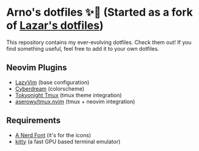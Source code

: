 # Arno's dotfiles ✨💽 (Started as a fork of [Lazar's dotfiles](https://github.com/nikolovlazar/dotfiles))

This repository contains my ever-evolving dotfiles. Check them out! If you find something useful, feel free to add it to your own dotfiles.

## Neovim Plugins

- [LazyVim](https://lazyvim.org) (base configuration)
- [Cyberdream](https://github.com/scottmckendry/cyberdream.nvim) (colorscheme)
- [Tokyonight Tmux](https://github.com/janoamaral/tokyo-night-tmux) (tmux theme integration)
- [aserowy/tmux.nvim](https://github.com/aserowy/tmux.nvim) (tmux + neovim integration)

## Requirements

- [A Nerd Font](https://www.nerdfonts.com/font-downloads) (it's for the icons)
- [kitty](https://sw.kovidgoyal.net/kitty/) (a fast GPU based terminal emulator)

